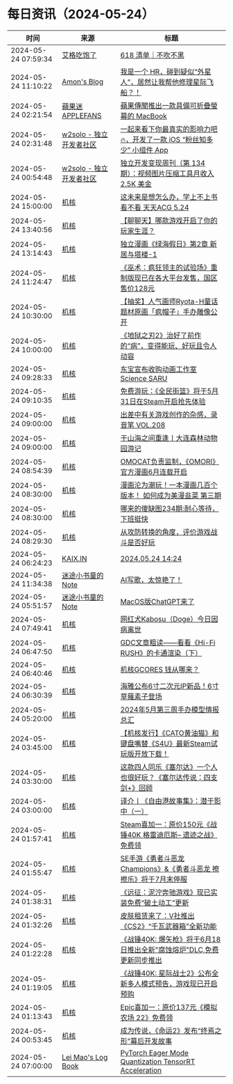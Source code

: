 ﻿# 每日资讯（2024-05-24）

|时间|来源|标题|
|---|---|---|
|2024-05-24 07:59:34|[艾格吃饱了](https://feedpress.me/wx-aigechibaole)|[618 清单｜不吹不黑](http://mp.weixin.qq.com/s?__biz=MjM5NTYxODQyMA%3D%3D&mid=2653453385&idx=1&sn=f0ff04997f49c0e1a9bf17d070f58b5d)|
|2024-05-24 11:10:22|[Amon's Blog](https://amonxu.com/atom.xml)|[我是一个 HR，碰到疑似“外星人”，居然让我帮他修理星际飞船？！](https://amonxu.com/2024/05/24/zh-CN/2024-05-24-HR-uses-Jobot-to-help-an-alien-repair-a-spaceship/)|
|2024-05-24 02:21:54|[蘋果迷 APPLEFANS](https://applefans.today/feed/)|[蘋果傳聞推出一款具備可折疊螢幕的 MacBook](https://applefans.today/2024-05-ming-chi-kuo-foldable-macbook-rumor/)|
|2024-05-24 02:31:48|[w2solo - 独立开发者社区](https://w2solo.com/topics/feed)|[一起来看下你最真实的影响力吧🔥，开发了一款 iOS “粉丝知多少” 小组件 App](https://w2solo.com/topics/4643)|
|2024-05-24 00:54:48|[w2solo - 独立开发者社区](https://w2solo.com/topics/feed)|[独立开发变现周刊（第 134 期）：视频图片压缩工具月收入 2.5K 美金](https://w2solo.com/topics/4642)|
|2024-05-24 15:00:00|[机核](https://www.gcores.com/rss)|[这未来是想怎么办，学上不上书看不看 天天ACG 5.24](https://www.gcores.com/radios/182122)|
|2024-05-24 13:40:56|[机核](https://www.gcores.com/rss)|[【聊聊天】哪款游戏开启了你的玩家生涯？](https://www.gcores.com/articles/182403)|
|2024-05-24 13:14:43|[机核](https://www.gcores.com/rss)|[独立漫画《绿海假日》第2章 新居与塔楼-1](https://www.gcores.com/articles/182404)|
|2024-05-24 11:24:47|[机核](https://www.gcores.com/rss)|[《巫术：疯狂领主的试验场》重制版现已在各大平台发售，国区售价128元](https://www.gcores.com/articles/182402)|
|2024-05-24 10:30:00|[机核](https://www.gcores.com/rss)|[【抽奖】人气画师Ryota-H童话题材原画「疯帽子」手办雕像公开](https://www.gcores.com/articles/181086)|
|2024-05-24 10:00:00|[机核](https://www.gcores.com/rss)|[《地狱之刃2》治好了前作的“病”，变得能玩、好玩且令人动容](https://www.gcores.com/videos/182390)|
|2024-05-24 09:28:33|[机核](https://www.gcores.com/rss)|[东宝宣布收购动画工作室Science SARU](https://www.gcores.com/articles/182399)|
|2024-05-24 09:10:35|[机核](https://www.gcores.com/rss)|[免费游玩：《全民街篮》将于5月31日在Steam开启抢先体验](https://www.gcores.com/articles/182398)|
|2024-05-24 09:00:00|[机核](https://www.gcores.com/rss)|[出差中有关游戏创作的杂感，录音笔 VOL.208](https://www.gcores.com/radios/182382)|
|2024-05-24 09:00:00|[机核](https://www.gcores.com/rss)|[于山海之间重逢丨大连森林动物园游记](https://www.gcores.com/articles/182359)|
|2024-05-24 08:54:39|[机核](https://www.gcores.com/rss)|[OMOCAT负责监制，《OMORI》官方漫画6月连载开启](https://www.gcores.com/articles/182389)|
|2024-05-24 08:30:00|[机核](https://www.gcores.com/rss)|[漫画沦为潮玩！一本漫画几百个版本！ 如何成为美漫韭菜 第三期](https://www.gcores.com/videos/182347)|
|2024-05-24 08:30:00|[机核](https://www.gcores.com/rss)|[哪来的傻缺图234期:耐心等待，下班挺快](https://www.gcores.com/articles/179751)|
|2024-05-24 08:29:30|[机核](https://www.gcores.com/rss)|[从攻防转换的角度，评价游戏战斗是否好玩](https://www.gcores.com/articles/182375)|
|2024-05-24 06:24:23|[KAIX.IN](https://kaix.in/feed/)|[2024.05.24 14:24](https://kaix.in/2024/0524/)|
|2024-05-24 11:34:38|[迷途小书童的Note](https://xugaoxiang.com/feed)|[AI写歌，太惊艳了！](https://xugaoxiang.com/2024/05/24/suno/)|
|2024-05-24 05:51:57|[迷途小书童的Note](https://xugaoxiang.com/feed)|[MacOS版ChatGPT来了](https://xugaoxiang.com/2024/05/24/chatgpt-for-macos/)|
|2024-05-24 07:49:41|[机核](https://www.gcores.com/rss)|[网红犬Kabosu（Doge）今日因病离世](https://www.gcores.com/articles/182386)|
|2024-05-24 06:47:50|[机核](https://www.gcores.com/rss)|[GDC文章粗读——看看《Hi-Fi RUSH》的卡通渲染（下）](https://www.gcores.com/articles/182264)|
|2024-05-24 06:40:46|[机核](https://www.gcores.com/rss)|[机核GCORES 钱从哪来？](https://www.gcores.com/videos/182378)|
|2024-05-24 06:30:39|[机核](https://www.gcores.com/rss)|[海雅公布6寸二次元IP新品！6寸草薙素子登场](https://www.gcores.com/articles/182381)|
|2024-05-24 05:20:00|[机核](https://www.gcores.com/rss)|[2024年5月第三周手办模型情报总汇](https://www.gcores.com/articles/182155)|
|2024-05-24 03:45:00|[机核](https://www.gcores.com/rss)|[【机核发行】《CATO黄油猫》和键盘嘴替《S4U》最新Steam试玩版开放下载！](https://www.gcores.com/articles/182373)|
|2024-05-24 03:30:00|[机核](https://www.gcores.com/rss)|[这款四人同乐《塞尔达》一个人也很好玩？《塞尔达传说：四支剑+》回顾](https://www.gcores.com/videos/182327)|
|2024-05-24 03:00:00|[机核](https://www.gcores.com/rss)|[译介丨《自由港故事集》：潜于影中（一）](https://www.gcores.com/articles/182299)|
|2024-05-24 01:57:41|[机核](https://www.gcores.com/rss)|[Steam喜加一：原价150元《战锤40K 格雷迪厄斯– 遗迹之战》免费领](https://www.gcores.com/articles/182368)|
|2024-05-24 01:55:47|[机核](https://www.gcores.com/rss)|[SE手游《勇者斗恶龙 Champions》&《勇者斗恶龙 擦擦乐》将于7月末停服](https://www.gcores.com/articles/182367)|
|2024-05-24 01:38:31|[机核](https://www.gcores.com/rss)|[《远征：泥泞奔驰游戏》现已实装免费“破土动工”更新](https://www.gcores.com/articles/182365)|
|2024-05-24 01:32:26|[机核](https://www.gcores.com/rss)|[皮肤租赁来了：V社推出《CS2》“千瓦武器箱”全新功能](https://www.gcores.com/articles/182364)|
|2024-05-24 01:22:28|[机核](https://www.gcores.com/rss)|[《战锤40K: 爆矢枪》将于6月18日推出全新"腐蚀熔炉"DLC,免费更新同步推出](https://www.gcores.com/articles/182363)|
|2024-05-24 01:19:05|[机核](https://www.gcores.com/rss)|[《战锤40K: 星际战士2》公布全新多人模式预告，游戏现已开启预购](https://www.gcores.com/articles/182362)|
|2024-05-24 01:13:43|[机核](https://www.gcores.com/rss)|[Epic喜加一：原价137元《模拟农场 22》免费领](https://www.gcores.com/articles/182361)|
|2024-05-24 00:53:45|[机核](https://www.gcores.com/rss)|[成为传说，《命运2》发布“终焉之形”幕后开发故事](https://www.gcores.com/articles/182358)|
|2024-05-24 07:00:00|[Lei Mao's Log Book](https://leimao.github.io/atom.xml)|[PyTorch Eager Mode Quantization TensorRT Acceleration](https://leimao.github.io/blog/PyTorch-Eager-Mode-Quantization-TensorRT-Acceleration/)|
